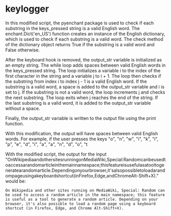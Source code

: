 # keylogger

In this modified script, the pyenchant package is used to check if each substring in the keys_pressed string is a valid English word. The enchant.Dict('en_US') function creates an instance of the English dictionary, which is used to check if each substring is a valid word. The check method of the dictionary object returns True if the substring is a valid word and False otherwise.

After the keyboard hook is removed, the output_str variable is initialized as an empty string. The while loop adds spaces between valid English words in the keys_pressed string. The loop initializes a variable i to the index of the first character in the string and a variable j to i + 1. The loop then checks if the substring from index i to index j - 1 is a valid English word. If the substring is a valid word, a space is added to the output_str variable and i is set to j. If the substring is not a valid word, the loop increments j and checks the next substring. The loop exits when j reaches the end of the string. If the last substring is a valid word, it is added to the output_str variable without a space.

Finally, the output_str variable is written to the output file using the print function.

With this modification, the output will have spaces between valid English words. For example, if the user presses the keys "o", "n", "w", "i", "k", "i", "p", "e", "d", "i", "a", "a", "n", "d", "o", "t


With the modified script, the output for the input "OnWikipediaandothersitesrunningonMediaWiki,Special:Randomcanbeusedtoaccessarandomarticleinthemainnamespace;thisfeatureisusefulasatooltogeneratearandomarticle.Dependingonyourbrowser,it'salsopossibletoloadarandompageusingakeyboardshortcut(inFirefox,Edge,andChromeAlt-Shift+X)." would be:

```On Wikipedia and other sites running on MediaWiki, Special: Random can be used to access a random article in the main namespace; this feature is useful as a tool to generate a random article. Depending on your browser, it's also possible to load a random page using a keyboard shortcut (in Firefox, Edge, and Chrome Alt-Shift+X).```
